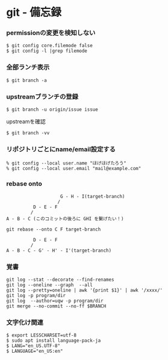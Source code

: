 # git - 備忘録


### permissionの変更を検知しない

```git
$ git config core.filemode false
$ git config -l |grep filemode
```

### 全部ランチ表示

```git
$ git branch -a
```


### upstreamブランチの登録

```git
$ git branch -u origin/issue issue
```

upstreamを確認

```git
$ git branch -vv
```


### リポジトリごとにname/email設定する

```git
% git config --local user.name "ほげほげたろう"
% git config --local user.email "mail@example.com"
```


### rebase onto
```
                    G - H - I(target-branch)
                   /
          D - E - F
         /
A - B - C (このコミットの後ろに GHI を繋げたい！)
```
```git
git rebase --onto C F target-branch
```
```
          D - E - F
         /
A - B - C - G' - H' - I'(target-branch)
```




### 覚書
```git
git log --stat --decorate --find-renames
git log --oneline --graph  --all
git log --pretty=oneline | awk '{print $1}' | awk '/xxxx/'
git log -p program/dir
git log  --author=uqw -p program/dir
git merge --no-commit --no-ff $BRANCH
```

### 文字化け関連
```shell
$ export LESSCHARSET=utf-8
$ sudo apt install language-pack-ja
$ LANG="en_US.UTF-8"
$ LANGUAGE="en_US:en"
```